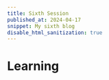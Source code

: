 ```yaml
---
title: Sixth Session
published_at: 2024-04-17
snippet: My sixth blog
disable_html_sanitization: true
---
```

# Learning